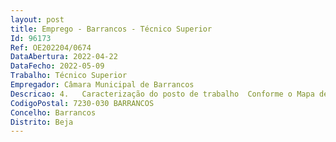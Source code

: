```yaml
--- 
layout: post
title: Emprego - Barrancos - Técnico Superior
Id: 96173
Ref: OE202204/0674
DataAbertura: 2022-04-22
DataFecho: 2022-05-09
Trabalho: Técnico Superior
Empregador: Câmara Municipal de Barrancos
Descricao: 4.	Caracterização do posto de trabalho  Conforme o Mapa de Pessoal para 2022, aprovado em Reunião de Câmara, na Deliberação 30 CM 2022 de 25 de março e Deliberação da Assembleia Municipal nº 36 AM 21 de 30 de Dezembro de 2021, para além do constante no anexo a que se refere o nº 2 do artigo 88.º da Lei 35 2014, de 20 6, na carreira e categoria de Técnico Superior, o posto de trabalho a concurso, carateriza se pelo exercício das seguintes funções 4.1.	Organizar, gerir e manter atualizado o Sistema de Informação Geográfica (SIG). Gerir e atualizar o cadastro toponímico e a numeração policial. Integrar e articular o desenvolvimento do sistema de informação geográfica do Município com os diversos serviços. Apoiar o desenvolvimento de sistemas que permitam a divulgação eletrónica de informação geográfica do Município. Manter um registo de delimitação administrativa do concelho e garantir a sua materialização no terreno. Proceder à implantação na cartografia de edifícios e infraestruturas municipais. Proceder ao registo cartográfico dos projetos de obras particulares.  4.2.	Colaborar nas funções consultivas, de estudo e tratamento dados estatísticos, de caraterização social, demografia e biofísica, de planeamento urbanístico e ordenamento do território municipal. Colaborar, quando para tal seja solicitado com o Serviço Municipal de Proteção Civil, nas tarefas de planeamento e ordenamento dos espaços rurais do município, nas questões de proteção civil e do ordenamento florestal, bem como no registo cartográfico das ações de gestão de combustíveis na base de dados do SGIF (Sistema de Gestão de Informação de Incêndios Florestais) e SISF (Sistema de Informação dos Sapadores Florestais). Desenvolver atividades no âmbito da recolha, preparação e introdução de dados geográficos e descritivos num sistema de informação geográfica com vista à partilha da mesma pelas várias unidades orgânicas. Manter dados relativos à informação geográfica nas áreas de planeamento e ordenamento, redes de infraestruturas e redes de abastecimento. Promover a gestão das bases de dados cartográficos de Defesa da Floresta Contra Incêndios, no âmbito de funções que exerça no Gabinete Técnico Florestal. Efetuar estudos de ordenamento do território, desenvolvimento urbano, planeamento biofísico e riscos ambientais, de modo a promover uma melhoria da qualidade de vida das populações. Realizar ações outras que forem determinadas por lei, regulamentos, deliberação ou despacho do Presidente ou Vereador da tutela
CodigoPostal: 7230-030 BARRANCOS
Concelho: Barrancos
Distrito: Beja
--- 
```

